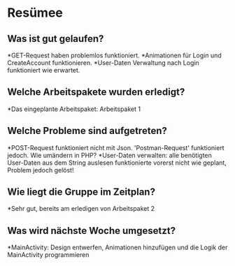 # Resümee

## Was ist gut gelaufen?
*GET-Request haben problemlos funktioniert.
*Animationen für Login und CreateAccount funktionieren.
*User-Daten Verwaltung nach Login funktioniert wie erwartet.

## Welche Arbeitspakete wurden erledigt?
*Das eingeplante Arbeitspaket: Arbeitspaket 1

## Welche Probleme sind aufgetreten?
*POST-Request funktioniert nicht mit Json. 'Postman-Request' funktioniert jedoch. Wie umändern in PHP?
*User-Daten verwalten: alle benötigten User-Daten aus dem String auslesen funktionierte vorerst nicht wie geplant, Problem jedoch gelöst!

## Wie liegt die Gruppe im Zeitplan?
*Sehr gut, bereits am erledigen von Arbeitspaket 2

## Was wird nächste Woche umgesetzt?
*MainActivity: Design entwerfen, Animationen hinzufügen und die Logik der MainActivity programmieren
